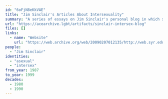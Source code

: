 ```yaml
---
id: "6oFjN8eKkVAE"
title: "Jim Sinclair's Articles About Intersexuality"
summary: "A series of essays on Jim Sinclair's personal blog in which xe talks about being intersex and asexual"
url: "https://acearchive.lgbt/artifacts/sinclair-intersex-blog"
files: []
links:
  - name: "Website"
    url: "https://web.archive.org/web/20090207012135/http://web.syr.edu/~jisincla/intersex.htm"
people:
  - "Jim Sinclair"
identities:
  - "asexual"
  - "intersex"
from_year: 1987
to_year: 1999
decades:
  - 1980
  - 1990
---
```

